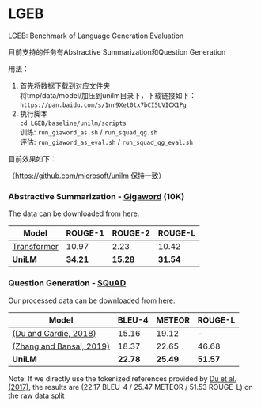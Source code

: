 # LGEB
LGEB: Benchmark of Language Generation Evaluation

目前支持的任务有Abstractive Summarization和Question Generation

用法：
  1. 首先将数据下载到对应文件夹  
  将tmp/data/model/加压到unilm目录下，下载链接如下：   
  ```https://pan.baidu.com/s/1nr9Xet0tx7bCI5UVICX1Pg```
  2. 执行脚本  
   ```cd LGEB/baseline/unilm/scripts ```  
  训练: ```run_giaword_as.sh``` / ```run_squad_qg.sh```  
  评估: ```run_giaword_as_eval.sh``` / ```run_squad_qg_eval.sh``` 
 
目前效果如下：  

（https://github.com/microsoft/unilm 保持一致）
### Abstractive Summarization - [Gigaword](https://github.com/harvardnlp/sent-summary) (10K) 

The data can be downloaded from [here](https://drive.google.com/open?id=1USoQ8lJgN8kAWnUnRrupMGrPMLlDVqlV). 

| Model                                                               | ROUGE-1   | ROUGE-2   | ROUGE-L   |
| ------------------------------------------------------------------- | --------- | --------- | --------- |
| [Transformer](http://proceedings.mlr.press/v97/song19d/song19d.pdf) | 10.97     | 2.23      | 10.42     |
| **UniLM**                                                           | **34.21** | **15.28** | **31.54** |

### Question Generation - [SQuAD](https://arxiv.org/abs/1806.03822) 

Our processed data can be downloaded from [here](https://drive.google.com/open?id=11E3Ij-ctbRUTIQjueresZpoVzLMPlVUZ).

| Model                                                              | BLEU-4    | METEOR    | ROUGE-L   |
| ------------------------------------------------------------------ | --------- | --------- | --------- |
| [(Du and Cardie, 2018)](https://www.aclweb.org/anthology/P18-1177) | 15.16     | 19.12     | -         |
| [(Zhang and Bansal, 2019)](https://arxiv.org/pdf/1909.06356.pdf)   | 18.37     | 22.65     | 46.68     |
| **UniLM**                                                          | **22.78** | **25.49** | **51.57** |

Note: If we directly use the tokenized references provided by [Du et al. (2017)](https://arxiv.org/pdf/1705.00106.pdf), the results are (22.17 BLEU-4 / 25.47 METEOR / 51.53 ROUGE-L) on the [raw data split](https://github.com/xinyadu/nqg/tree/master/data)
